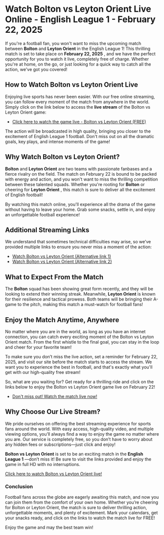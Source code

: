 # Watch Bolton vs Leyton Orient Live Online - English League 1 - February 22, 2025

If you're a football fan, you won't want to miss the upcoming match between **Bolton** and **Leyton Orient** in the English League 1! This thrilling match is set to take place on **February 22, 2025** , and we have the perfect opportunity for you to watch it live, completely free of charge. Whether you're at home, on the go, or just looking for a quick way to catch all the action, we've got you covered!

## How to Watch Bolton vs Leyton Orient Live

Enjoying live sports has never been easier. With our free online streaming, you can follow every moment of the match from anywhere in the world. Simply click on the link below to access the **live stream** of the Bolton vs Leyton Orient game:

- [Click here to watch the game live - Bolton vs Leyton Orient (FREE)](https://tinyurl.com/livestreamfreeo?st=Bolton+vs+Leyton+Orient&si=gh)

The action will be broadcasted in high quality, bringing you closer to the excitement of English League 1 football. Don't miss out on all the dramatic goals, key plays, and intense moments of the game!

## Why Watch Bolton vs Leyton Orient?

**Bolton** and **Leyton Orient** are two teams with passionate fanbases and a fierce rivalry on the field. The match on February 22 is bound to be packed with energy and action, and you won't want to miss the thrilling competition between these talented squads. Whether you're rooting for **Bolton** or cheering for **Leyton Orient** , this match is sure to deliver all the excitement of English football!

By watching this match online, you'll experience all the drama of the game without having to leave your home. Grab some snacks, settle in, and enjoy an unforgettable football experience!

## Additional Streaming Links

We understand that sometimes technical difficulties may arise, so we’ve provided multiple links to ensure you never miss a moment of the action:

- [Watch Bolton vs Leyton Orient (Alternative link 1)](https://tinyurl.com/livestreamfreeo?st=Bolton+vs+Leyton+Orient&si=gh)
- [Watch Bolton vs Leyton Orient (Alternative link 2)](https://tinyurl.com/livestreamfreeo?st=Bolton+vs+Leyton+Orient&si=gh)

## What to Expect From the Match

The **Bolton** squad has been showing great form recently, and they will be looking to extend their winning streak. Meanwhile, **Leyton Orient** is known for their resilience and tactical prowess. Both teams will be bringing their A-game to the pitch, making this match a must-watch for football fans!

## Enjoy the Match Anytime, Anywhere

No matter where you are in the world, as long as you have an internet connection, you can catch every exciting moment of the Bolton vs Leyton Orient match. From the first whistle to the final goal, you can stay in the loop and cheer for your favorite team!

To make sure you don’t miss the live action, set a reminder for February 22, 2025, and visit our site before the match starts to access the stream. We want you to experience the best in football, and that's exactly what you'll get with our high-quality free stream!

So, what are you waiting for? Get ready for a thrilling ride and click on the links below to enjoy the Bolton vs Leyton Orient game live on February 22!

- [Don't miss out! Watch the match live now!](https://tinyurl.com/livestreamfreeo?st=Bolton+vs+Leyton+Orient&si=gh)

## Why Choose Our Live Stream?

We pride ourselves on offering the best streaming experience for sports fans around the world. With easy access, high-quality video, and multiple viewing options, you’ll always find a way to enjoy the game no matter where you are. Our service is completely free, so you don’t have to worry about any hidden fees or subscriptions—just click and enjoy!

**Bolton vs Leyton Orient** is set to be an exciting match in the **English League 1** —don’t miss it! Be sure to visit the links provided and enjoy the game in full HD with no interruptions.

[Click here to watch Bolton vs Leyton Orient live!](https://tinyurl.com/livestreamfreeo?st=Bolton+vs+Leyton+Orient&si=gh)

### Conclusion

Football fans across the globe are eagerly awaiting this match, and now you can join them from the comfort of your own home. Whether you’re cheering for Bolton or Leyton Orient, the match is sure to deliver thrilling action, unforgettable moments, and plenty of excitement. Mark your calendars, get your snacks ready, and click on the links to watch the match live for FREE!

Enjoy the game and may the best team win!
